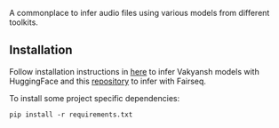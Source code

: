 A commonplace to infer audio files using various models from different toolkits. 

## Installation

Follow installation instructions in [here](https://github.com/Open-Speech-EkStep/vakyansh-hf) to infer Vakyansh models with HuggingFace and this [repository](https://github.com/Open-Speech-EkStep/vakyansh-wav2vec2-experimentation.git) to infer with Fairseq.

To install some project specific dependencies: 

```
pip install -r requirements.txt
```